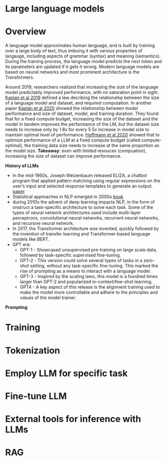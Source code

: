 <h1>Large language models</h1>

# Overview
A language model approximates human language, and is built by training over a large body of text, thus imbuing it with various properties of langauge, including aspects of grammar (syntax) and meaning (semantics). During the training process, the language model predicts the next token and its parameters are updated if it gets it wrong. Modern language models are based on neural networks and most prominent architecture is the Transformers. 

Around 2019, researchers realized that increasing the size of the language model predictably improved performance, with no saturation point in sight. [Kaplan et al 2019](https://arxiv.org/abs/2001.08361) defined a law decribing the relationship between the size of a language model and dataset, and required computation. In another paper [Kaplan et al 2020](https://arxiv.org/pdf/2001.08361.pdf) showed the relationship between model performance and size of dataset, model, and training duration. They found that for a fixed compute budget, increasing the size of the dataset and the model in tandem improves the performance of the LM, but the dataset size needs to increase only by 1.8x for every 5.5x increase in model size to maintain optimal level of performance. [Hoffmann et al 2020](https://arxiv.org/pdf/2203.15556.pdf) showed that to optimize performance of a LLM at a fixed compute budget (called compute-optimal), the training data size needs to increase at the same proportion as the model size. __Takeaway__: even with limited resouces (compuation), increasing the size of dataset can improve performance.

__History of LLMs__
- In the mid-1960s, Joseph Weizenbaum released ELIZA, a chatbot program that applied pattern matching using regular expressions on the user’s input and selected response templates to generate an output. [paper](https://hackaday.com/wp-content/uploads/2024/02/WEIZENBAUM-1966-ELIZA-A-Computer-Program-For-the-Study-of-Natural-Language-Communication-Between-Man-And-Machine.pdf)
- Statistical approaches in NLP emerged in 2000s [book](https://www.amazon.com/Foundations-Statistical-Natural-Language-Processing/dp/0262133601)
- during 2010s the advent of deep learning impacts NLP, in the form of onstruct a task-specific architecture to solve each task. Some of the types of neural network architectures used include multi-layer perceptrons, convolutional neural networks, recurrent neural networks, and recursive neural network.
- In 2017, the Transformer architecture was invented, quickly followed by the invention of transfer learning and Transformer-based language models like BERT.
- GPT era:
  - GPT-1 - Showcased unsupervised pre-training on large scale data, followed by task-specific supervised fine-tuning.
  - GPT-2 - This version could solve several types of tasks in a zero-shot setting, without any task-specific fine-tuning. This marked the rise of prompting as a means to interact with a language model.
  - GPT-3 - Inspired by the scaling laws, this model is a hundred times larger than GPT-2 and popularized in-context/few-shot learning.
  - GPT4 - A key aspect of this release is the alignment training used to make the model more controllable and adhere to the principles and values of the model trainer.
 
__Prompting__




# Training 

# Tokenization

# Employ LLM for specific task

# Fine-tune LLM

# External tools for inference with LLMs

# RAG
